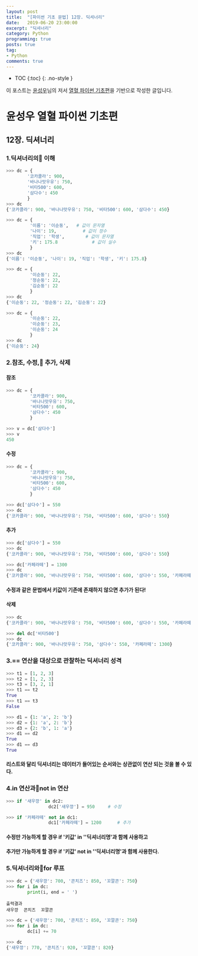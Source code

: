 ```yaml
---
layout: post
title:  "[파이썬 기초 문법] 12장. 딕셔너리"
date:   2019-06-20 23:00:00
excerpt: "딕셔너리"
category: Python
programming: true
posts: true
tag:
- Python
comments: true
---
```

* TOC
{:toc}
{: .no-style }

<div class="center">
    이 포스트는 <a href="http://www.orentec.co.kr" target="_blank">윤성우</a>님의 저서 <a href="http://www.orentec.co.kr/booklist/PYTHON_BASIC_1/book_sub1.php" target="_blank">열혈 파이썬 기초편</a>을 기반으로 작성한 글입니다.
</div>

# 윤성우 열혈 파이썬 기초편
## 12장. 딕셔너리
### 1.딕셔너리의 이해
~~~ python
>>> dc = {
        '코카콜라': 900,
        '바나나맛우유': 750,
        '비타500': 600,
        '삼다수': 450
        }
>>> dc
{'코카콜라': 900, '바나나맛우유': 750, '비타500': 600, '삼다수': 450}
~~~

~~~ python
>>> dc = {
         '이름': '이순둥', 	# 값이 문자열
         '나이': 19, 			# 값이 정수
         '직업': '학생', 		# 값이 문자열
         '키': 175.8 			# 값이 실수
         }
>>> dc
{'이름': '이순둥', '나이': 19, '직업': '학생', '키': 175.8}
~~~

~~~ python
>>> dc = {
         '이순둥': 22,
         '정순둥': 22,
         '김순둥': 22
         }
>>> dc
{'이순둥': 22, '정순둥': 22, '김순둥': 22}
~~~

~~~ python
>>> dc = {
         '이순둥': 22,
         '이순둥': 23,
         '이순둥': 24
         }
>>> dc
{'이순둥': 24}
~~~

### 2.참조, 수정, 추가, 삭제
#### 참조
~~~ python
>>> dc = {
         '코카콜라': 900,
         '바나나맛우유': 750,
         '비타500': 600,
         '삼다수': 450
         }

>>> v = dc['삼다수']
>>> v
450
~~~

#### 수정
~~~ python
>>> dc = {
         '코카콜라': 900,
         '바나나맛우유': 750,
         '비타500': 600,
         '삼다수': 450
         }

>>> dc['삼다수'] = 550
>>> dc
{'코카콜라': 900, '바나나맛우유': 750, '비타500': 600, '삼다수': 550}
~~~

#### 추가
~~~ python
>>> dc['삼다수'] = 550
>>> dc
{'코카콜라': 900, '바나나맛우유': 750, '비타500': 600, '삼다수': 550}

>>> dc['카페라떼'] = 1300
>>> dc
{'코카콜라': 900, '바나나맛우유': 750, '비타500': 600, '삼다수': 550, '카페라떼': 1300}
~~~
#### 수정과 같은 문법에서 키값이 기존에 존재하지 않으면 추가가 된다!

#### 삭제
~~~ python
>>> dc
{'코카콜라': 900, '바나나맛우유': 750, '비타500': 600, '삼다수': 550, '카페라떼': 1300}

>>> del dc['비타500']
>>> dc
{'코카콜라': 900, '바나나맛우유': 750, '삼다수': 550, '카페라떼': 1300}
~~~

### 3.== 연산을 대상으로 관찰하는 딕셔너리 성격
~~~ python
>>> t1 = [1, 2, 3]
>>> t2 = [1, 2, 3]
>>> t3 = [3, 2, 1]
>>> t1 == t2
True
>>> t1 == t3
False
~~~

~~~ python
>>> d1 = {1: 'a', 2: 'b'}
>>> d2 = {1: 'a', 2: 'b'}
>>> d3 = {2: 'b', 1: 'a'}
>>> d1 == d2
True
>>> d1 == d3
True
~~~
#### 리스트와 달리 딕셔너리는 데이터가 들어있는 순서와는 상관없이 연산 되는 것을 볼 수 있다.

### 4.in 연산과not in 연산

~~~ python
>>> if '새우깡' in dc2:
				dc2['새우깡'] = 950     # 수정

>>> if '카페라떼' not in dc1:
				dc1['카페라떼'] = 1200      # 추가
~~~
#### 수정만 가능하게 할 경우 if '키값' in ''딕셔너리명'과 함께 사용하고
#### 추가만 가능하게 할 경우 if '키값' not in ''딕셔너리명'과 함께 사용한다.

### 5.딕셔너리와for 루프
~~~ python
>>> dc = {'새우깡': 700, '콘치즈': 850, '꼬깔콘': 750}
>>> for i in dc:
        print(i, end = ' ')
~~~
~~~
출력결과
새우깡  콘치즈  꼬깔콘
~~~

~~~ python
>>> dc = {'새우깡': 700, '콘치즈': 850, '꼬깔콘': 750}
>>> for i in dc:
        dc[i] += 70

>>> dc
{'새우깡': 770, '콘치즈': 920, '꼬깔콘': 820}
~~~
